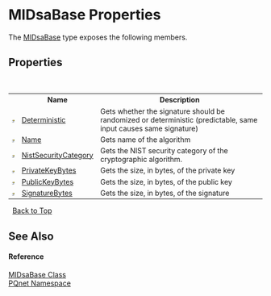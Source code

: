 # MlDsaBase Properties
 

The <a href="5ed363d7-73b0-22b5-bdb5-93527a8de811">MlDsaBase</a> type exposes the following members.


## Properties
&nbsp;<table><tr><th></th><th>Name</th><th>Description</th></tr><tr><td>![Public property](media/pubproperty.gif "Public property")</td><td><a href="9835df45-f68f-ab54-d83c-3d41338b9cf3">Deterministic</a></td><td>
Gets whether the signature should be randomized or deterministic (predictable, same input causes same signature)</td></tr><tr><td>![Public property](media/pubproperty.gif "Public property")</td><td><a href="1f32ff20-4e3c-bc96-a7f1-8922417685af">Name</a></td><td>
Gets name of the algorithm</td></tr><tr><td>![Public property](media/pubproperty.gif "Public property")</td><td><a href="b070ea90-e9f9-478b-c5ff-d70df571d83a">NistSecurityCategory</a></td><td>
Gets the NIST security category of the cryptographic algorithm.</td></tr><tr><td>![Public property](media/pubproperty.gif "Public property")</td><td><a href="4b541bf7-9fb4-0a37-004a-efe517312b06">PrivateKeyBytes</a></td><td>
Gets the size, in bytes, of the private key</td></tr><tr><td>![Public property](media/pubproperty.gif "Public property")</td><td><a href="09cc82c5-4d8d-0e3a-4c67-b7663d7b8ad2">PublicKeyBytes</a></td><td>
Gets the size, in bytes, of the public key</td></tr><tr><td>![Public property](media/pubproperty.gif "Public property")</td><td><a href="ec687e87-a2aa-11fa-0f75-f3d7430d88e2">SignatureBytes</a></td><td>
Gets the size, in bytes, of the signature</td></tr></table>&nbsp;
<a href="#mldsabase-properties">Back to Top</a>

## See Also


#### Reference
<a href="5ed363d7-73b0-22b5-bdb5-93527a8de811">MlDsaBase Class</a><br /><a href="fc4f881f-e121-9cf0-ed49-65bf6b5a005d">PQnet Namespace</a><br />